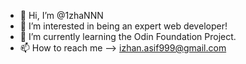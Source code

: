 - 👋 Hi, I’m @1zhaNNN
- 👀 I’m interested in being an expert web developer!
- 🌱 I’m currently learning the Odin Foundation Project.
- 📫 How to reach me --> izhan.asif999@gmail.com
